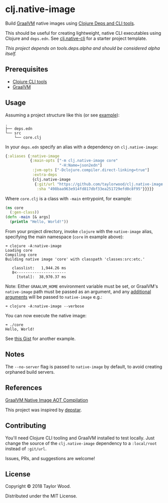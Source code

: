 # clj.native-image

Build [GraalVM](https://www.graalvm.org) native images using [Clojure Deps and CLI tools](https://clojure.org/guides/deps_and_cli).

This should be useful for creating lightweight, native CLI executables using Clojure and `deps.edn`.
See [clj.native-cli](https://github.com/taylorwood/clj.native-cli) for a starter project template.

_This project depends on tools.deps.alpha and should be considered alpha itself._

## Prerequisites

- [Clojure CLI tools](https://clojure.org/guides/getting_started#_clojure_installer_and_cli_tools)
- [GraalVM](https://www.graalvm.org/downloads/)

## Usage

Assuming a project structure like this (or see [example](https://github.com/taylorwood/lein-native-image/tree/master/examples/jdnsmith)):
```
.
├── deps.edn
└── src
    └── core.clj
```

In your `deps.edn` specify an alias with a dependency on `clj.native-image`:
```clojure
{:aliases {:native-image
           {:main-opts ["-m clj.native-image core"
                        "-H:Name=json2edn"]
            :jvm-opts ["-Dclojure.compiler.direct-linking=true"]
            :extra-deps
            {clj.native-image
             {:git/url "https://github.com/taylorwood/clj.native-image.git"
              :sha "498baa963e914fd817dbf33ea251729efd0c8f95"}}}}}
```

Where `core.clj` is a class with `-main` entrypoint, for example:
```clojure
(ns core
  (:gen-class))
(defn -main [& args]
  (println "Hello, World!"))
```

From your project directory, invoke `clojure` with the `native-image` alias, specifying the main namespace
(`core` in example above):
```
➜ clojure -A:native-image
Loading core
Compiling core
Building native image 'core' with classpath 'classes:src:etc.'

   classlist:   1,944.26 ms
   8<----------------------
     [total]:  38,970.37 ms
```
Note: Either `GRAALVM_HOME` environment variable must be set, or GraalVM's `native-image` path must be passed as an argument,
and any [additional arguments](https://www.graalvm.org/docs/reference-manual/aot-compilation/#image-generation-options)
will be passed to `native-image` e.g.:
```
➜ clojure -A:native-image --verbose
```

You can now execute the native image:
```
➜ ./core
Hello, World!
```

See [this Gist](https://gist.github.com/taylorwood/23d370f70b8b09dbf6d31cd4f27d31ff) for another example.

## Notes

The `--no-server` flag is passed to `native-image` by default, to avoid creating orphaned build servers.

## References

[GraalVM Native Image AOT Compilation](https://www.graalvm.org/docs/reference-manual/aot-compilation/)

This project was inspired by [depstar](https://github.com/healthfinch/depstar).

## Contributing

You'll need Clojure CLI tooling and GraalVM installed to test locally.
Just change the source of the `clj.native-image` dependency to a `:local/root` instead of `:git/url`.

Issues, PRs, and suggestions are welcome!

## License

Copyright © 2018 Taylor Wood.

Distributed under the MIT License.
